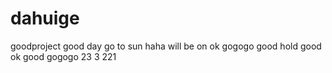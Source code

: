 # dahuige
goodproject
good day
go to sun
haha
will be on
ok 
gogogo
good
hold good
ok
good
gogogo
23
3
221
